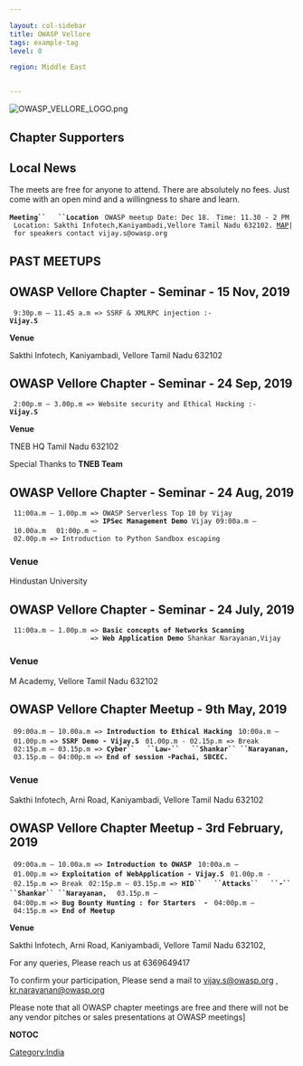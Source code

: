 ```yaml
---

layout: col-sidebar
title: OWASP Vellore
tags: example-tag
level: 0

region: Middle East


---
```

![OWASP_VELLORE_LOGO.png](OWASP_VELLORE_LOGO.png
"OWASP_VELLORE_LOGO.png")

## Chapter Supporters




## Local News

The meets are free for anyone to attend. There are absolutely no fees.
Just come with an open mind and a willingness to share and learn.

**`Meeting``   ``Location`**
` OWASP meetup Date: Dec 18.`
` Time: 11.30 - 2 PM`
` Location: Sakthi Infotech,Kaniyambadi,Vellore Tamil Nadu 632102. `[`MAP`](https://goo.gl/maps/Hj3vv5x7nc8VGmw48)`| for speakers contact vijay.s@owasp.org`

## PAST MEETUPS

## OWASP Vellore Chapter - Seminar - 15 Nov, 2019

` 9:30p.m – 11.45 a.m => SSRF & XMLRPC injection :-`**`Vijay.S`**`                    `

**Venue**

Sakthi Infotech, Kaniyambadi, Vellore Tamil Nadu 632102

## OWASP Vellore Chapter - Seminar - 24 Sep, 2019

` 2:00p.m – 3.00p.m => Website security and Ethical Hacking :-`**`Vijay.S`**`                    `

**Venue**

TNEB HQ Tamil Nadu 632102

Special Thanks to **TNEB Team**

## OWASP Vellore Chapter - Seminar - 24 Aug, 2019

` 11:00a.m – 1.00p.m => OWASP Serverless Top 10 by Vijay`
`                    => `<B>`IPSec Management Demo `</B>`Vijay 09:00a.m – 10.00a.m `
` 01:00p.m – 02.00p.m => Introduction to Python Sandbox escaping`

### **Venue**

Hindustan University

## OWASP Vellore Chapter - Seminar - 24 July, 2019

` 11:00a.m – 1.00p.m => `<B>`Basic concepts of Networks Scanning`</B>
`                    => `<B>`Web Application Demo `</B>`Shankar Narayanan,Vijay`

### **Venue**

M Academy, Vellore Tamil Nadu 632102

## OWASP Vellore Chapter Meetup - 9th May, 2019

` 09:00a.m – 10.00a.m => `<B>`Introduction to Ethical Hacking`</B>
` 10:00a.m – 01.00p.m => `<B>`SSRF Demo - Vijay.S`</B>
` 01.00p.m - 02.15p.m => Break`
` 02:15p.m – 03.15p.m => `**`Cyber``   ``Law-``   ``Shankar``
 ``Narayanan,`**` `
` 03.15p.m – 04:00p.m => `<B>`End of session -Pachai, SBCEC.`</B>

### **Venue**

Sakthi Infotech, Arni Road, Kaniyambadi, Vellore Tamil Nadu 632102

## OWASP Vellore Chapter Meetup - 3rd February, 2019

` 09:00a.m – 10.00a.m => `<B>`Introduction to OWASP`</B>
` 10:00a.m – 01.00p.m => `<B>`Exploitation of WebApplication - Vijay.S`</B>
` 01.00p.m - 02.15p.m => Break`
` 02:15p.m – 03.15p.m => `**`HID``   ``Attacks``   ``-``   ``Shankar``
 ``Narayanan,`**` `
` 03.15p.m – 04:00p.m => `<B>`Bug Bounty Hunting : for Starters  -`</B>
` 04:00p.m – 04:15p.m => `<B>`End of Meetup`</B>

**Venue**

Sakthi Infotech, Arni Road, Kaniyambadi, Vellore Tamil Nadu 632102,

For any queries, Please reach us at 6369649417

To confirm your participation, Please send a mail to vijay.s@owasp.org ,
kr.narayanan@owasp.org

Please note that all OWASP chapter meetings are free and there will not
be any vendor pitches or sales presentations at OWASP meetings\]

__NOTOC__ <headertabs></headertabs>

[Category:India](Category:India "wikilink")
